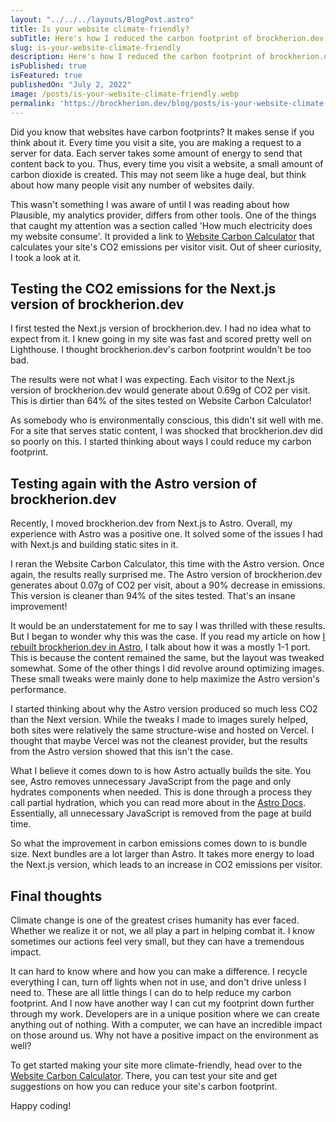 ```yaml
---
layout: "../../../layouts/BlogPost.astro"
title: Is your website climate-friendly?
subTitle: Here's how I reduced the carbon footprint of brockherion.dev and how you reduce the footprint of your site as well.
slug: is-your-website-climate-friendly
description: Here's how I reduced the carbon footprint of brockherion.dev and how you reduce the footprint of your site as well.
isPublished: true
isFeatured: true
publishedOn: "July 2, 2022"
image: /posts/is-your-website-climate-friendly.webp
permalink: 'https://brockherion.dev/blog/posts/is-your-website-climate-friendly'
---
```


Did you know that websites have carbon footprints? It makes sense if you think about it. Every time you visit a site, you are making a request to a server for data. Each server takes some amount of energy to send that content back to you. Thus, every time you visit a website, a small amount of carbon dioxide is created. This may not seem like a huge deal, but think about how many people visit any number of websites daily.

This wasn't something I was aware of until I was reading about how Plausible, my analytics provider, differs from other tools. One of the things that caught my attention was a section called 'How much electricity does my website consume'. It provided a link to [Website Carbon Calculator](https://www.websitecarbon.com/) that calculates your site's CO2 emissions per visitor visit. Out of sheer curiosity, I took a look at it.

## Testing the CO2 emissions for the Next.js version of brockherion.dev

I first tested the Next.js version of brockherion.dev. I had no idea what to expect from it. I knew going in my site was fast and scored pretty well on Lighthouse. I thought brockherion.dev's carbon footprint wouldn't be too bad.

The results were not what I was expecting. Each visitor to the Next.js version of brockherion.dev would generate about 0.69g of CO2 per visit. This is dirtier than 64% of the sites tested on Website Carbon Calculator!

As somebody who is environmentally conscious, this didn't sit well with me. For a site that serves static content, I was shocked that brockherion.dev did so poorly on this. I started thinking about ways I could reduce my carbon footprint.

## Testing again with the Astro version of brockherion.dev

Recently, I moved brockherion.dev from Next.js to Astro. Overall, my experience with Astro was a positive one. It solved some of the issues I had with Next.js and building static sites in it.

I reran the Website Carbon Calculator, this time with the Astro version. Once again, the results really surprised me. The Astro version of brockherion.dev generates about 0.07g of CO2 per visit, about a 90% decrease in emissions. This version is cleaner than 94% of the sites tested. That's an insane improvement!

It would be an understatement for me to say I was thrilled with these results. But I began to wonder why this was the case. If you read my article on how [I rebuilt brockherion.dev in Astro](https://www.brockherion.dev/blog/posts/i-rebuilt-my-site-in-astro), I talk about how it was a mostly 1-1 port. This is because the content remained the same, but the layout was tweaked somewhat. Some of the other things I did revolve around optimizing images. These small tweaks were mainly done to help maximize the Astro version's performance.

I started thinking about why the Astro version produced so much less CO2 than the Next version. While the tweaks I made to images surely helped, both sites were relatively the same structure-wise and hosted on Vercel. I thought that maybe Vercel was not the cleanest provider, but the results from the Astro version showed that this isn't the case.

What I believe it comes down to is how Astro actually builds the site. You see, Astro removes unnecessary JavaScript from the page and only hydrates components when needed. This is done through a process they call partial hydration, which you can read more about in the [Astro Docs](https://docs.astro.build/en/core-concepts/partial-hydration/). Essentially, all unnecessary JavaScript is removed from the page at build time.

So what the improvement in carbon emissions comes down to is bundle size. Next bundles are a lot larger than Astro. It takes more energy to load the Next.js version, which leads to an increase in CO2 emissions per visitor.

## Final thoughts

Climate change is one of the greatest crises humanity has ever faced. Whether we realize it or not, we all play a part in helping combat it. I know sometimes our actions feel very small, but they can have a tremendous impact.

It can hard to know where and how you can make a difference. I recycle everything I can, turn off lights when not in use, and don't drive unless I need to. These are all little things I can do to help reduce my carbon footprint. And I now have another way I can cut my footprint down further through my work. Developers are in a unique position where we can create anything out of nothing. With a computer, we can have an incredible impact on those around us. Why not have a positive impact on the environment as well?

To get started making your site more climate-friendly, head over to the [Website Carbon Calculator](https://www.websitecarbon.com/). There, you can test your site and get suggestions on how you can reduce your site's carbon footprint.

Happy coding!
